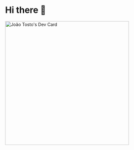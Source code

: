 # Hi there 👋

<a href="https://app.daily.dev/jmtosto"><img src="https://api.daily.dev/devcards/30e9ed31a83348539edf62a309dd943e.png?r=s1x" width="400" alt="João Tosto's Dev Card"/></a>
